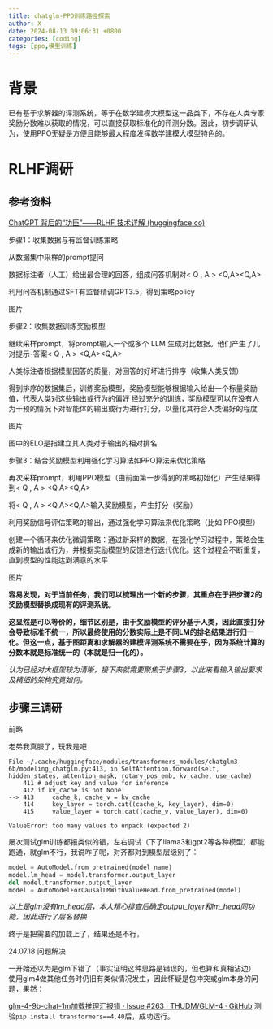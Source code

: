 ```yaml
---
title: chatglm-PPO训练路径探索
author: X
date: 2024-08-13 09:06:31 +0800
categories: [coding]
tags: [ppo,模型训练]
---
```

# 背景

已有基于求解器的评测系统，等于在数学建模大模型这一品类下，不存在人类专家奖励分数难以获取的情况，可以直接获取标准化的评测分数。因此，初步调研认为，使用PPO无疑是方便且能够最大程度发挥数学建模大模型特色的。

# RLHF调研

## 参考资料

[ChatGPT 背后的“功臣”——RLHF 技术详解 (huggingface.co)](https://huggingface.co/blog/zh/rlhf)

步骤1：收集数据与有监督训练策略

从数据集中采样的prompt提问

数据标注者（人工）给出最合理的回答，组成问答机制对< Q , A > <Q,A><Q,A>

利用问答机制通过SFT有监督精调GPT3.5，得到策略policy

图片

步骤2：收集数据训练奖励模型

继续采样prompt，将prompt输入一个或多个 LLM 生成对比数据。他们产生了几对提示-答案< Q , A > <Q,A><Q,A>

人类标注者根据模型回答的质量，对回答的好坏进行排序（收集人类反馈）

得到排序的数据集后，训练奖励模型，奖励模型能够根据输入给出一个标量奖励值，代表人类对这些输出或行为的偏好
经过充分的训练，奖励模型可以在没有人为干预的情况下对智能体的输出或行为进行打分，以量化其符合人类偏好的程度

图片

图中的ELO是指建立其人类对于输出的相对排名

步骤3：结合奖励模型利用强化学习算法如PPO算法来优化策略

再次采样prompt，利用PPO模型（由前面第一步得到的策略初始化）产生结果得到< Q , A > <Q,A><Q,A>

将< Q , A > <Q,A><Q,A>输入奖励模型，产生打分（奖励）

利用奖励信号评估策略的输出，通过强化学习算法来优化策略（比如 PPO模型）

创建一个循环来优化微调策略：通过新采样的数据，在强化学习过程中，策略会生成新的输出或行为，并根据奖励模型的反馈进行迭代优化。这个过程会不断重复，直到模型的性能达到满意的水平

图片

**容易发现，对于当前任务，我们可以梳理出一个新的步骤，其重点在于把步骤2的奖励模型替换成现有的评测系统。**

**这显然是可以等价的，细节区别是，由于奖励模型的评分基于人类，因此直接打分会导致标准不统一，所以最终使用的分数实际上是不同LM的排名结果进行归一化。但这一点，基于图距离和求解器的建模评测系统不需要在乎，因为系统计算的分数本就是标准统一的（本就是归一化的）。**

*认为已经对大框架较为清晰，接下来就需要聚焦于步骤3，以此来看输入输出要求及精细的架构究竟如何。*

## 步骤三调研

前略

老弟我真服了，玩我是吧

```
File ~/.cache/huggingface/modules/transformers_modules/chatglm3-6b/modeling_chatglm.py:413, in SelfAttention.forward(self, hidden_states, attention_mask, rotary_pos_emb, kv_cache, use_cache)
    411 # adjust key and value for inference
    412 if kv_cache is not None:
--> 413     cache_k, cache_v = kv_cache
    414     key_layer = torch.cat((cache_k, key_layer), dim=0)
    415     value_layer = torch.cat((cache_v, value_layer), dim=0)

ValueError: too many values to unpack (expected 2)
```

屡次测试glm训练都报类似的错，左右调试（下了llama3和gpt2等各种模型）都能跑通，就glm不行，我说咋了呢，对齐都对到模型层级别了：

```python
model = AutoModel.from_pretrained(model_name)
model.lm_head = model.transformer.output_layer
del model.transformer.output_layer
model = AutoModelForCausalLMWithValueHead.from_pretrained(model)
```

*以上是glm没有lm_head层，本人精心排查后确定output_layer和lm_head同功能，因此进行了层名替换*

终于是把需要的加载上了，结果还是不行，

24.07.18 问题解决

一开始还以为是glm下错了（事实证明这种思路是错误的，但也算和真相沾边）
使用glm4做其他任务时仍旧有类似情况发生，因此怀疑是包冲突或glm本身的问题，果然：

[glm-4-9b-chat-1m加载推理汇报错 · Issue #263 · THUDM/GLM-4 · GitHub](https://github.com/THUDM/GLM-4/issues/263)
测验`pip install transformers==4.40`后，成功运行。
